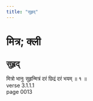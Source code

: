 ```yaml
---
title: "सुहृद्"
---
```


# मित्र; क्ली
## सुहृद्
मित्रो भानुः सुहृन्मित्रं दरं छिद्रं दरं भयम् ॥ १ ॥<br />verse 3.1.1.1<br />page 0013

